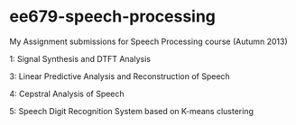 ee679-speech-processing
=======================

My Assignment submissions for Speech Processing course (Autumn 2013)

1: Signal Synthesis and DTFT Analysis

3: Linear Predictive Analysis and Reconstruction of Speech

4: Cepstral Analysis of Speech

5: Speech Digit Recognition System based on K-means clustering
